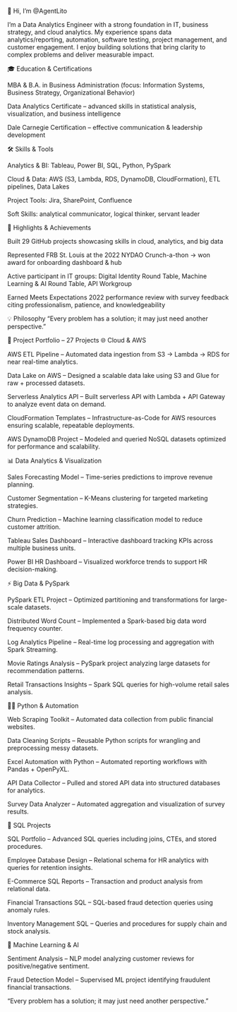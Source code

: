 👋 Hi, I’m @AgentLito

I’m a Data Analytics Engineer with a strong foundation in IT, business strategy, and cloud analytics. My experience spans data analytics/reporting, automation, software testing, project management, and customer engagement. I enjoy building solutions that bring clarity to complex problems and deliver measurable impact.

🎓 Education & Certifications

MBA & B.A. in Business Administration (focus: Information Systems, Business Strategy, Organizational Behavior)

Data Analytics Certificate – advanced skills in statistical analysis, visualization, and business intelligence

Dale Carnegie Certification – effective communication & leadership development

🛠️ Skills & Tools

Analytics & BI: Tableau, Power BI, SQL, Python, PySpark

Cloud & Data: AWS (S3, Lambda, RDS, DynamoDB, CloudFormation), ETL pipelines, Data Lakes

Project Tools: Jira, SharePoint, Confluence

Soft Skills: analytical communicator, logical thinker, servant leader

🌟 Highlights & Achievements

Built 29 GitHub projects showcasing skills in cloud, analytics, and big data

Represented FRB St. Louis at the 2022 NYDAO Crunch-a-thon → won award for onboarding dashboard & hub

Active participant in IT groups: Digital Identity Round Table, Machine Learning & AI Round Table, API Workgroup

Earned Meets Expectations 2022 performance review with survey feedback citing professionalism, patience, and knowledgeability

💡 Philosophy
“Every problem has a solution; it may just need another perspective.”

📂 Project Portfolio – 27 Projects
🌐 Cloud & AWS

AWS ETL Pipeline – Automated data ingestion from S3 → Lambda → RDS for near real-time analytics.

Data Lake on AWS – Designed a scalable data lake using S3 and Glue for raw + processed datasets.

Serverless Analytics API – Built serverless API with Lambda + API Gateway to analyze event data on demand.

CloudFormation Templates – Infrastructure-as-Code for AWS resources ensuring scalable, repeatable deployments.

AWS DynamoDB Project – Modeled and queried NoSQL datasets optimized for performance and scalability.

📊 Data Analytics & Visualization

Sales Forecasting Model – Time-series predictions to improve revenue planning.

Customer Segmentation – K-Means clustering for targeted marketing strategies.

Churn Prediction – Machine learning classification model to reduce customer attrition.

Tableau Sales Dashboard – Interactive dashboard tracking KPIs across multiple business units.

Power BI HR Dashboard – Visualized workforce trends to support HR decision-making.

⚡ Big Data & PySpark

PySpark ETL Project – Optimized partitioning and transformations for large-scale datasets.

Distributed Word Count – Implemented a Spark-based big data word frequency counter.

Log Analytics Pipeline – Real-time log processing and aggregation with Spark Streaming.

Movie Ratings Analysis – PySpark project analyzing large datasets for recommendation patterns.

Retail Transactions Insights – Spark SQL queries for high-volume retail sales analysis.

🧑‍💻 Python & Automation

Web Scraping Toolkit – Automated data collection from public financial websites.

Data Cleaning Scripts – Reusable Python scripts for wrangling and preprocessing messy datasets.

Excel Automation with Python – Automated reporting workflows with Pandas + OpenPyXL.

API Data Collector – Pulled and stored API data into structured databases for analytics.

Survey Data Analyzer – Automated aggregation and visualization of survey results.

📂 SQL Projects

SQL Portfolio – Advanced SQL queries including joins, CTEs, and stored procedures.

Employee Database Design – Relational schema for HR analytics with queries for retention insights.

E-Commerce SQL Reports – Transaction and product analysis from relational data.

Financial Transactions SQL – SQL-based fraud detection queries using anomaly rules.

Inventory Management SQL – Queries and procedures for supply chain and stock analysis.

🤖 Machine Learning & AI

Sentiment Analysis – NLP model analyzing customer reviews for positive/negative sentiment.

Fraud Detection Model – Supervised ML project identifying fraudulent financial transactions.

“Every problem has a solution; it may just need another perspective.”
